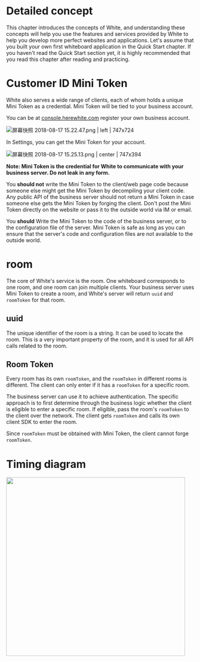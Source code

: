# Detailed concept

This chapter introduces the concepts of White, and understanding these concepts will help you use the features and services provided by White to help you develop more perfect websites and applications. Let's assume that you built your own first whiteboard application in the Quick Start chapter. If you haven't read the Quick Start section yet, it is highly recommended that you read this chapter after reading and practicing.

# Customer ID Mini Token

White also serves a wide range of clients, each of whom holds a unique Mini Token as a credential. Mini Token will be tied to your business account.

You can be at [console.herewhite.com](https://console.herewhite.com) register your own business account.

![屏幕快照 2018-08-17 15.22.47.png | left | 747x724](https://cdn.nlark.com/yuque/0/2018/png/103701/1534490655547-6e0a49b6-4811-4219-a157-fa40f7546bcb.png "")

In Settings, you can get the Mini Token for your account.

![屏幕快照 2018-08-17 15.25.13.png | center | 747x394](https://cdn.nlark.com/yuque/0/2018/png/103701/1534490808533-1f83bcb9-d151-400d-95c0-7e1d3deed54a.png "")

__Note: Mini Token is the credential for White to communicate with your business server. Do not leak in any form.__

You __should not__ write the Mini Token to the client/web page code because someone else might get the Mini Token by decompiling your client code. Any public API of the business server should not return a Mini Token in case someone else gets the Mini Token by forging the client. Don't post the Mini Token directly on the website or pass it to the outside world via IM or email.

You __should__ Write the Mini Token to the code of the business server, or to the configuration file of the server. Mini Token is safe as long as you can ensure that the server's code and configuration files are not available to the outside world.

# room

The core of White's service is the room. One whiteboard corresponds to one room, and one room can join multiple clients. Your business server uses Mini Token to create a room, and White's server will return `uuid` and `roomToken` for that room.

## uuid

The unique identifier of the room is a string. It can be used to locate the room. This is a very important property of the room, and it is used for all API calls related to the room.

## Room Token

Every room has its own `roomToken`, and the `roomToken` in different rooms is different. The client can only enter if it has a `roomToken` for a specific room.

The business server can use it to achieve authentication. The specific approach is to first determine through the business logic whether the client is eligible to enter a specific room. If eligible, pass the room's `roomToken` to the client over the network. The client gets `roomToken` and calls its own client SDK to enter the room.

Since `roomToken` must be obtained with Mini Token, the client cannot forge `roomToken`.

# Timing diagram

<div id="wgezvu" data-type="puml" data-display="block" data-align="center" data-src="https://cdn.nlark.com/__puml/1703448d1402b83c5e72086a4918ac52.svg" data-width="479" data-height="237" data-text="%40startuml%0A%0Aautonumber%0A%0A%E5%AE%A2%E6%88%B7%E7%AB%AF%20-%3E%20%E4%B8%9A%E5%8A%A1%E6%9C%8D%E5%8A%A1%E5%99%A8%3A%20%E5%88%9B%E5%BB%BA%E7%99%BD%E6%9D%BF%0A%0A%E4%B8%9A%E5%8A%A1%E6%9C%8D%E5%8A%A1%E5%99%A8%20-%3E%20White%3A%20%E5%88%9B%E5%BB%BA%E7%99%BD%E6%9D%BF%EF%BC%88createRoom%EF%BC%89%0A%0AWhite%20--%3E%20%E4%B8%9A%E5%8A%A1%E6%9C%8D%E5%8A%A1%E5%99%A8%3A%20%E8%BF%94%E5%9B%9ERoomToken%E5%92%8Cuuid%0A%0A%E4%B8%9A%E5%8A%A1%E6%9C%8D%E5%8A%A1%E5%99%A8%20-%3E%20%E4%B8%9A%E5%8A%A1%E6%95%B0%E5%BA%93%3A%20%E8%AE%B0%E5%BD%95%E7%99%BD%E6%9D%BFuuid%0A%0A%E4%B8%9A%E5%8A%A1%E6%9C%8D%E5%8A%A1%E5%99%A8%20--%3E%20%E5%AE%A2%E6%88%B7%E7%AB%AF%3A%20%E8%BF%94%E5%9B%9ERoomToken%E5%92%8Cuuid%0A%0A%E5%AE%A2%E6%88%B7%E7%AB%AF%20-%3E%20%E5%AE%A2%E6%88%B7%E7%AB%AFSDK%3A%20%E5%BB%BA%E7%AB%8B%E8%BF%9E%E6%8E%A5%EF%BC%88joinRoom%EF%BC%89%0A%0A%E5%AE%A2%E6%88%B7%E7%AB%AFSDK%20-%3E%20White%3A%20%E5%BB%BA%E7%AB%8B%E8%BF%9E%E6%8E%A5%0A%0A%40enduml"><img src="https://cdn.nlark.com/__puml/1703448d1402b83c5e72086a4918ac52.svg" width="479"/></div>


